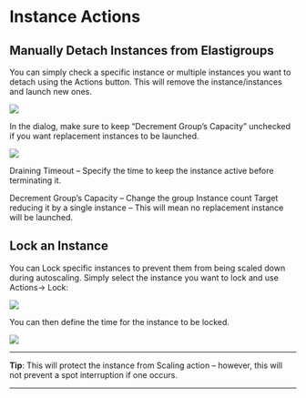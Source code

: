 # Instance Actions

## Manually Detach Instances from Elastigroups

You can simply check a specific instance or multiple instances you want to detach using the Actions button. This will remove the instance/instances and launch new ones.

<img src="/elastigroup/_media/corefeatures-instance-actions-01.png" />

In the dialog, make sure to keep “Decrement Group’s Capacity” unchecked if you want replacement instances to be launched.

<img src="/elastigroup/_media/corefeatures-instance-actions-02.png" />

Draining Timeout – Specify the time to keep the instance active before terminating it.

Decrement Group’s Capacity – Change the group Instance count Target reducing it by a single instance – This will mean no replacement instance will be launched.

## Lock an Instance

You can Lock specific instances to prevent them from being scaled down during autoscaling. Simply select the instance you want to lock and use Actions-> Lock:

<img src="/elastigroup/_media/corefeatures-instance-actions-03.png" />

You can then define the time for the instance to be locked.

<img src="/elastigroup/_media/corefeatures-instance-actions-04.png" />

---
**Tip**: This will protect the instance from Scaling action – however, this will not prevent a spot interruption if one occurs.

---
